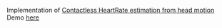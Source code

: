 Implementation of [Contactless HeartRate estimation from head motion](https://people.csail.mit.edu/mrub/vidmag/papers/Balakrishnan_Detecting_Pulse_from_2013_CVPR_paper.pdf)    
Demo [here](https://drive.google.com/file/d/1eTugh4awiFk31mBrSq5i9U7ezh6F_zoz/view)
